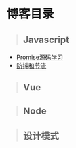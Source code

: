 # 博客目录


> ## Javascript

- [Promise源码学习](../../issues/1)
- [防抖和节流](../../issues/2)

> ## Vue

> ## Node

> ## 设计模式
